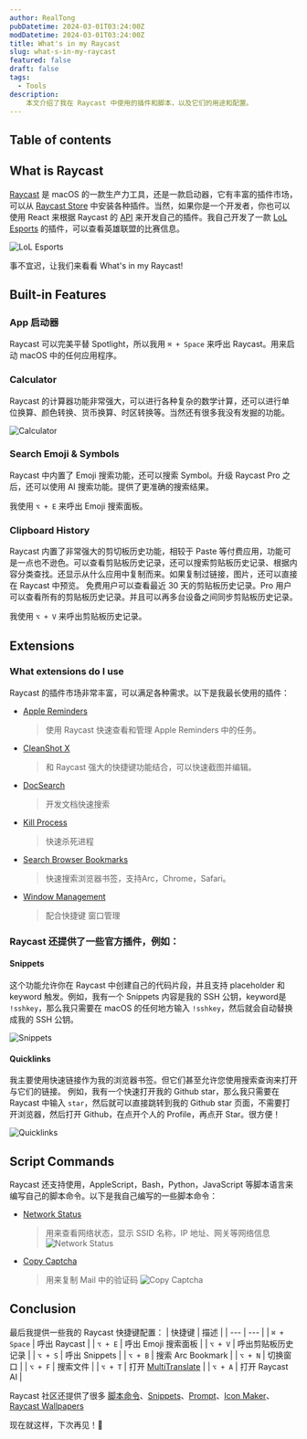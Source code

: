 ```yaml
---
author: RealTong
pubDatetime: 2024-03-01T03:24:00Z
modDatetime: 2024-03-01T03:24:00Z
title: What's in my Raycast
slug: what-s-in-my-raycast
featured: false
draft: false
tags:
  - Tools
description:
    本文介绍了我在 Raycast 中使用的插件和脚本，以及它们的用途和配置。
---
```


## Table of contents


## What is Raycast
[Raycast](https://www.raycast.com/) 是 macOS 的一款生产力工具，还是一款启动器，它有丰富的插件市场，可以从 [Raycast Store](https://www.raycast.com/store) 中安装各种插件。当然，如果你是一个开发者，你也可以使用 React 来根据 Raycast 的 [API](https://developers.raycast.com/) 来开发自己的插件。我自己开发了一款 [LoL Esports](https://github.com/RealTong/lol-esports-for-raycast) 的插件，可以查看英雄联盟的比赛信息。

![LoL Esports](@assets/images/posts/what-in-my-raycast/lol-esports-demo.png)

事不宜迟，让我们来看看 What's in my Raycast!

## Built-in Features
### App 启动器
Raycast 可以完美平替 Spotlight，所以我用 `⌘ + Space` 来呼出 Raycast。用来启动 macOS 中的任何应用程序。

### Calculator
Raycast 的计算器功能非常强大，可以进行各种复杂的数学计算，还可以进行单位换算、颜色转换、货币换算、时区转换等。当然还有很多我没有发掘的功能。

![Calculator](@assets/images/posts/what-in-my-raycast/raycast-calculator.png)

### Search Emoji & Symbols
Raycast 中内置了 Emoji 搜索功能，还可以搜索 Symbol。升级 Raycast Pro 之后，还可以使用 AI 搜索功能。提供了更准确的搜索结果。

我使用 `⌥ + E` 来呼出 Emoji 搜索面板。

### Clipboard History
Raycast 内置了非常强大的剪切板历史功能，相较于 Paste 等付费应用，功能可是一点也不逊色。可以查看剪贴板历史记录，还可以搜索剪贴板历史记录、根据内容分类查找。还显示从什么应用中复制而来。如果复制过链接，图片，还可以直接在 Raycast 中预览。
免费用户可以查看最近 30 天的剪贴板历史记录。Pro 用户可以查看所有的剪贴板历史记录。并且可以再多台设备之间同步剪贴板历史记录。

我使用 `⌥ + V` 来呼出剪贴板历史记录。


## Extensions
### What extensions do I use
Raycast 的插件市场非常丰富，可以满足各种需求。以下是我最长使用的插件：

- [Apple Reminders](https://www.raycast.com/raycast/apple-reminders)
  > 使用 Raycast 快速查看和管理 Apple Reminders 中的任务。
- [CleanShot X](https://www.raycast.com/Aayush9029/cleanshotx)
  > 和 Raycast 强大的快捷键功能结合，可以快速截图并编辑。
- [DocSearch](https://www.raycast.com/raycast/docsearch)
  > 开发文档快速搜索
- [Kill Process](https://www.raycast.com/rolandleth/kill-process)
  > 快速杀死进程
- [Search Browser Bookmarks]()
  > 快速搜索浏览器书签，支持Arc，Chrome，Safari。
- [Window Management]()
  > 配合快捷键 窗口管理


### Raycast 还提供了一些官方插件，例如：

#### Snippets
这个功能允许你在 Raycast 中创建自己的代码片段，并且支持 placeholder 和 keyword 触发。例如，我有一个 Snippets 内容是我的 SSH 公钥，keyword是 `!sshkey`，那么我只需要在 macOS 的任何地方输入 `!sshkey`，然后就会自动替换成我的 SSH 公钥。

![Snippets](@assets/images/posts/what-in-my-raycast/raycast-snippet.png)

#### Quicklinks
我主要使用快速链接作为我的浏览器书签。但它们甚至允许您使用搜索查询来打开与它们的链接。
例如，我有一个快速打开我的 Github star，那么我只需要在 Raycast 中输入 `star`，然后就可以直接跳转到我的 Github star 页面，不需要打开浏览器，然后打开 Github，在点开个人的 Profile，再点开 Star。很方便！

![Quicklinks](@assets/images/posts/what-in-my-raycast/raycast-quicklinks.png)



## Script Commands
Raycast 还支持使用，AppleScript，Bash，Python，JavaScript 等脚本语言来编写自己的脚本命令。以下是我自己编写的一些脚本命令：

- [Network Status](https://gist.github.com/RealTong/6291ee30dc93d59af52e30610845cdf0)
  > 用来查看网络状态，显示 SSID 名称，IP 地址、网关等网络信息
  > ![Network Status](@assets/images/posts/what-in-my-raycast/raycast-network-status.png)

- [Copy Captcha](https://gist.github.com/RealTong/13eb9eeb7a1f5a703f51083a4b15a358)
  > 用来复制 Mail 中的验证码
  > ![Copy Captcha](@assets/images/posts/what-in-my-raycast/raycast-copy-captcha-mail.png)


## Conclusion 
最后我提供一些我的 Raycast 快捷键配置：
| 快捷键 | 描述 |
| --- | --- |
| `⌘ + Space` | 呼出 Raycast |
| `⌥ + E` | 呼出 Emoji 搜索面板 |
| `⌥ + V` | 呼出剪贴板历史记录 |
| `⌥ + S` | 呼出 Snippets |
| `⌥ + B` | 搜索 Arc Bookmark |
| `⌥ + N` | 切换窗口 |
| `⌥ + F` | 搜索文件 |
| `⌥ + T` | 打开 [MultiTranslate](https://github.com/antfu/raycast-multi-translate) |
| `⌥ + A` | 打开 Raycast AI |


Raycast 社区还提供了很多 [脚本命令](https://github.com/raycast/script-commands/tree/master/commands#apps)、[Snippets](https://snippets.ray.so/symbols)、[Prompt](https://prompts.ray.so/code)、[Icon Maker](https://icon.ray.so/)、[Raycast Wallpapers](https://www.raycast.com/wallpapers)

现在就这样，下次再见！👋